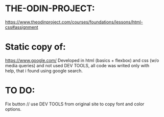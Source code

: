 # THE-ODIN-PROJECT:
https://www.theodinproject.com/courses/foundations/lessons/html-css#assignment
# Static copy of:
https://www.google.com/
Developed in html (basics + flexbox) and css (w/o media queries) and not used DEV TOOLS, all code was writed only with help, that i found using google search.
# TO DO:
Fix button // use DEV TOOLS from original site to copy font and color options.
